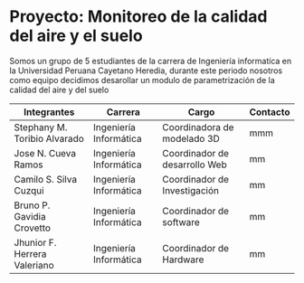 # Proyecto:  Monitoreo de la calidad del aire y el suelo

Somos un grupo de 5 estudiantes de la carrera de Ingeniería informatíca en la Universidad Peruana Cayetano Heredia,
durante este periodo nosotros como equipo decidimos desarollar  un modulo de parametrización de la calidad del aire y del suelo

|Integrantes |Carrera|Cargo|Contacto|
|------------|-------|-----|--------|
|Stephany M. Toribio Alvarado|Ingeniería Informática|Coordinadora de modelado 3D|mmm|
|Jose N. Cueva Ramos|Ingeniería Informática|Coordinador de desarrollo Web |mm|
|Camilo S. Silva Cuzqui|Ingeniería Informática|Coordinador de Investigación|mm|
|Bruno P. Gavidia Crovetto|Ingeniería Informática|Coordinador de software|mm|
|Jhunior F. Herrera Valeriano|Ingeniería Informática|Coordinador de Hardware|mm|
